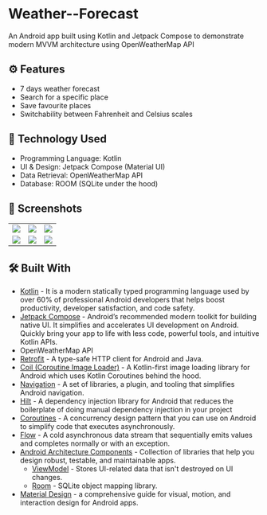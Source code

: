 # Weather--Forecast
An Android app built using Kotlin and Jetpack Compose to demonstrate modern MVVM architecture using OpenWeatherMap API

## ⚙️ Features
* 7 days weather forecast
* Search for a specific place
* Save favourite places
* Switchability between Fahrenheit and Celsius scales

## 🚀 Technology Used

* Programming Language: Kotlin
* UI & Design: Jetpack Compose (Material UI)
* Data Retrieval: OpenWeatherMap API
* Database: ROOM (SQLite under the hood)


## 📸 Screenshots

||||
|:----------------------------------------:|:-----------------------------------------:|:-----------------------------------------:|
| ![](https://i.imgur.com/ohE3ePO.jpg) | ![](https://i.imgur.com/nPBzFXk.jpg) | ![](https://i.imgur.com/nIoHJw8.jpg) |
| ![](https://i.imgur.com/Tzgm0RT.jpg) | ![](https://i.imgur.com/EtmRi1s.jpg) | ![](https://i.imgur.com/6bxIdBo.jpg) |

## 🛠 Built With 

- [Kotlin](https://developer.android.com/kotlin) - It is a modern statically typed programming language used by over 60% of professional Android developers that helps boost productivity, developer satisfaction, and code safety.
- [Jetpack Compose](https://developer.android.com/jetpack/compose) - Android’s recommended modern toolkit for building native UI. It simplifies and accelerates UI development on Android. Quickly bring your app to life with less code, powerful tools, and intuitive Kotlin APIs.
- OpenWeatherMap API
- [Retrofit](https://square.github.io/retrofit/) - A type-safe HTTP client for Android and Java.
- [Coil (Coroutine Image Loader)](https://coil-kt.github.io/coil/compose/) - A Kotlin-first image loading library for Android which uses Kotlin Coroutines behind the hood.
- [Navigation](https://developer.android.com/guide/navigation) - A set of libraries, a plugin, and tooling that simplifies Android navigation.
- [Hilt](https://developer.android.com/training/dependency-injection/hilt-android) - A dependency injection library for Android that reduces the boilerplate of doing manual dependency injection in your project
- [Coroutines](https://developer.android.com/kotlin/coroutines) - A concurrency design pattern that you can use on Android to simplify code that executes asynchronously.
- [Flow](https://kotlin.github.io/kotlinx.coroutines/kotlinx-coroutines-core/kotlinx.coroutines.flow/-flow/) - A cold asynchronous data stream that sequentially emits values and completes normally or with an exception.
- [Android Architecture Components](https://developer.android.com/topic/libraries/architecture) - Collection of libraries that help you design robust, testable, and maintainable apps.
  - [ViewModel](https://developer.android.com/topic/libraries/architecture/viewmodel) - Stores UI-related data that isn't destroyed on UI changes.
  - [Room](https://developer.android.com/topic/libraries/architecture/room) - SQLite object mapping library.
- [Material Design](https://developer.android.com/develop/ui/views/theming/look-and-feel) - a comprehensive guide for visual, motion, and interaction design for Android apps.
